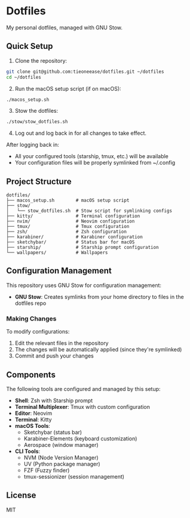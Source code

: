 # Dotfiles

My personal dotfiles, managed with GNU Stow.

## Quick Setup

1. Clone the repository:
```bash
git clone git@github.com:tieoneease/dotfiles.git ~/dotfiles
cd ~/dotfiles
```

2. Run the macOS setup script (if on macOS):
```bash
./macos_setup.sh
```

3. Stow the dotfiles:
```bash
./stow/stow_dotfiles.sh
```

4. Log out and log back in for all changes to take effect.

After logging back in:
- All your configured tools (starship, tmux, etc.) will be available
- Your configuration files will be properly symlinked from ~/.config

## Project Structure

```
dotfiles/
├── macos_setup.sh        # macOS setup script
├── stow/
│   └── stow_dotfiles.sh  # Stow script for symlinking configs
├── kitty/                # Terminal configuration
├── nvim/                 # Neovim configuration
├── tmux/                 # Tmux configuration
├── zsh/                  # Zsh configuration
├── karabiner/            # Karabiner configuration 
├── sketchybar/           # Status bar for macOS
├── starship/             # Starship prompt configuration
└── wallpapers/           # Wallpapers
```

## Configuration Management

This repository uses GNU Stow for configuration management:

- **GNU Stow**: Creates symlinks from your home directory to files in the dotfiles repo

### Making Changes

To modify configurations:

1. Edit the relevant files in the repository
2. The changes will be automatically applied (since they're symlinked)
3. Commit and push your changes

## Components

The following tools are configured and managed by this setup:

- **Shell**: Zsh with Starship prompt
- **Terminal Multiplexer**: Tmux with custom configuration
- **Editor**: Neovim
- **Terminal**: Kitty
- **macOS Tools**: 
  - Sketchybar (status bar)
  - Karabiner-Elements (keyboard customization)
  - Aerospace (window manager)
- **CLI Tools**:
  - NVM (Node Version Manager)
  - UV (Python package manager)
  - FZF (Fuzzy finder)
  - tmux-sessionizer (session management)

## License

MIT
